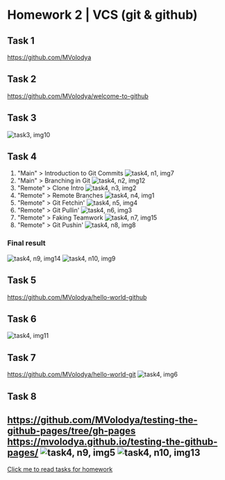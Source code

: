 # Homework 2 | VCS (git & github)
## Task 1
https://github.com/MVolodya 
## Task 2
https://github.com/MVolodya/welcome-to-github 
## Task 3
![task3, img10](https://github.com/MVolodya/HW2-git/blob/master/source/image10.png)
## Task 4
1. "Main" > Introduction to Git Commits
![task4, n1, img7](https://github.com/MVolodya/HW2-git/blob/master/source/image7.png)
2. "Main" > Branching in Git
![task4, n2, img12](https://github.com/MVolodya/HW2-git/blob/master/source/image12.png)
3. "Remote" > Clone Intro
![task4, n3, img2](https://github.com/MVolodya/HW2-git/blob/master/source/image2.png)
4. "Remote" > Remote Branches
![task4, n4, img1](https://github.com/MVolodya/HW2-git/blob/master/source/image1.png)
5. "Remote" > Git Fetchin'
![task4, n5, img4](https://github.com/MVolodya/HW2-git/blob/master/source/image4.png)
6. "Remote" > Git Pullin'
![task4, n6, img3](https://github.com/MVolodya/HW2-git/blob/master/source/image3.png)
7. "Remote" > Faking Teamwork
![task4, n7, img15](https://github.com/MVolodya/HW2-git/blob/master/source/image15.png)
8. "Remote" > Git Pushin'
![task4, n8, img8](https://github.com/MVolodya/HW2-git/blob/master/source/image8.png)
### Final result
![task4, n9, img14](https://github.com/MVolodya/HW2-git/blob/master/source/image14.png)
![task4, n10, img9](https://github.com/MVolodya/HW2-git/blob/master/source/image9.png)
## Task 5
https://github.com/MVolodya/hello-world-github 
## Task 6
![task4, img11](https://github.com/MVolodya/HW2-git/blob/master/source/image11.png)
## Task 7
https://github.com/MVolodya/hello-world-git 
![task4, img6](https://github.com/MVolodya/HW2-git/blob/master/source/image6.png)
## Task 8
https://github.com/MVolodya/testing-the-github-pages/tree/gh-pages
https://mvolodya.github.io/testing-the-github-pages/ 
![task4, n9, img5](https://github.com/MVolodya/HW2-git/blob/master/source/image5.png)
![task4, n10, img13](https://github.com/MVolodya/HW2-git/blob/master/source/image13.png)
---
[Click me to read tasks for homework](https://gist.github.com/itspoma/495b03285a52c1fe7298)
